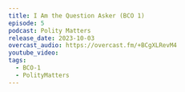 ```yaml
---
title: I Am the Question Asker (BCO 1)
episode: 5
podcast: Polity Matters
release_date: 2023-10-03
overcast_audio: https://overcast.fm/+BCgXLRevM4
youtube_video: 
tags:
  - BCO-1
  - PolityMatters
---
```

